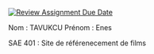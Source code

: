 [![Review Assignment Due Date](https://classroom.github.com/assets/deadline-readme-button-24ddc0f5d75046c5622901739e7c5dd533143b0c8e959d652212380cedb1ea36.svg)](https://classroom.github.com/a/DLDyybNZ)

Nom : TAVUKCU
Prénom : Enes

SAE 401 : Site de référenecement de films